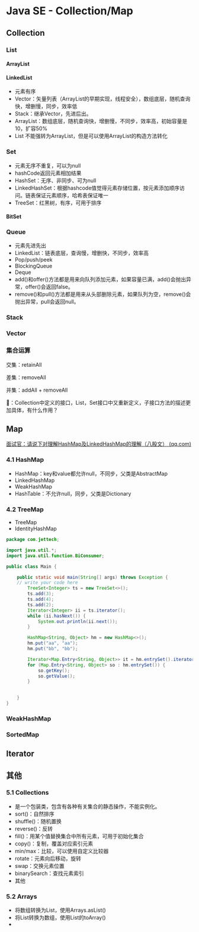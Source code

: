 # Java SE - Collection/Map

## Collection

### List

#### ArrayList



#### LinkedList



- 元素有序
- Vector：矢量列表（ArrayList的早期实现，线程安全），数组底层，随机查询快，增删慢，同步，效率低
- Stack：继承Vector，先进后出。
- ArrayList：数组底层，随机查询快，增删慢，不同步，效率高，初始容量是10，扩容50%
- List 不能强转为ArrayList，但是可以使用ArrayList的构造方法转化

### Set

- 元素无序不重复，可以为null
- hashCode返回元素相加结果
- HashSet：无序、非同步、可为null
- LinkedHashSet：根据hashcode值觉得元素存储位置，按元素添加顺序访问。链表保证元素顺序，哈希表保证唯一
- TreeSet：红黑树，有序，可用于排序

#### BitSet

### Queue

- 元素先进先出
- LinkedList：链表底层，查询慢，增删快，不同步，效率高
- Pop/push/peek
- BlockingQueue
- Deque
- add()和offer()方法都是用来向队列添加元素，如果容量已满，add()会抛出异常，offer()会返回false。
- remove()和pull()方法都是用来从头部删除元素，如果队列为空，remove()会抛出异常，pull会返回null。

### Stack

### Vector

### 集合运算

交集：retainAll

差集：removeAll

并集：addAll + removeAll



🎈：Collection中定义的接口，List，Set接口中又重新定义，子接口方法的描述更加具体，有什么作用？

## Map



[面试官：请说下对理解HashMap及LinkedHashMap的理解（八股文） (qq.com)](https://mp.weixin.qq.com/s/uOu9CvFttKYMHO3yLsSgjQ)



### 4.1 HashMap

- HashMap：key和value都允许null，不同步，父类是AbstractMap
- LinkedHashMap
- WeakHashMap
- HashTable：不允许null，同步，父类是Dictionary

### 4.2 TreeMap

- TreeMap
- IdentityHashMap

```java
package com.jettech;

import java.util.*;
import java.util.function.BiConsumer;

public class Main {

    public static void main(String[] args) throws Exception {
	// write your code here
        TreeSet<Integer> ts = new TreeSet<>();
        ts.add(3);
        ts.add(4);
        ts.add(2);
        Iterator<Integer> ii = ts.iterator();
        while (ii.hasNext()) {
            System.out.println(ii.next());
        }

        HashMap<String, Object> hm = new HashMap<>();
        hm.put("aa", "aa");
        hm.put("bb", "bb");

        Iterator<Map.Entry<String, Object>> it = hm.entrySet().iterator();
        for (Map.Entry<String, Object> so : hm.entrySet()) {
            so.getKey();
            so.getValue();
        }
        

    }
}
```

### WeakHashMap

### SortedMap



## Iterator



## 其他

### 5.1 Collections

- 是一个包装类，包含有各种有关集合的静态操作，不能实例化。
- sort()：自然排序
- shuffle()：随机置换
- reverse()：反转
- fill()：用某个值替换集合中所有元素，可用于初始化集合
- copy()：复制，覆盖对应索引元素
- min/max：比较，可以使用自定义比较器
- rotate：元素向后移动，旋转
- swap：交换元素位置
- binarySearch：查找元素索引
- 其他

### 5.2 Arrays

- 将数组转换为List，使用Arrays.asList()
- 将List转换为数组，使用List的toArray()
- 

